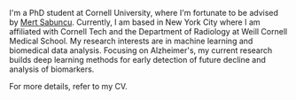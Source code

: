 I'm a PhD student at Cornell University, where I'm fortunate to be advised by [Mert Sabuncu]([https://www.google.com](https://sabuncu.engineering.cornell.edu/people/)). Currently, I am based in New York City where I am affiliated with Cornell Tech and the Department of Radiology at Weill Cornell Medical School. My research interests are in machine learning and biomedical data analysis. Focusing on Alzheimer's, my current research builds deep learning methods for early detection of future decline and analysis of biomarkers.

For more details, refer to my CV.
